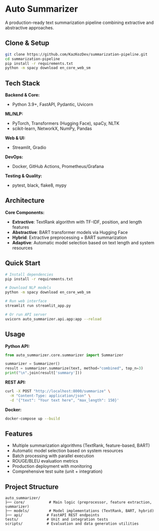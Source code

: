 # Auto Summarizer

A production-ready text summarization pipeline combining extractive and abstractive approaches.

## Clone & Setup

```bash
git clone https://github.com/KazKozDev/summarization-pipeline.git
cd summarization-pipeline
pip install -r requirements.txt
python -m spacy download en_core_web_sm
```

## Tech Stack

**Backend & Core:**
- Python 3.9+, FastAPI, Pydantic, Uvicorn

**ML/NLP:**
- PyTorch, Transformers (Hugging Face), spaCy, NLTK
- scikit-learn, NetworkX, NumPy, Pandas

**Web & UI:**
- Streamlit, Gradio

**DevOps:**
- Docker, GitHub Actions, Prometheus/Grafana

**Testing & Quality:**
- pytest, black, flake8, mypy

## Architecture

**Core Components:**
- **Extractive**: TextRank algorithm with TF-IDF, position, and length features
- **Abstractive**: BART transformer models via Hugging Face
- **Hybrid**: Extractive preprocessing + BART summarization
- **Adaptive**: Automatic model selection based on text length and system resources

## Quick Start

```bash
# Install dependencies
pip install -r requirements.txt

# Download NLP models
python -m spacy download en_core_web_sm

# Run web interface
streamlit run streamlit_app.py

# Or run API server
uvicorn auto_summarizer.api.app:app --reload
```

## Usage

**Python API:**
```python
from auto_summarizer.core.summarizer import Summarizer

summarizer = Summarizer()
result = summarizer.summarize(text, method="combined", top_n=3)
print("\n".join(result['summary']))
```

**REST API:**
```bash
curl -X POST "http://localhost:8000/summarize" \
  -H "Content-Type: application/json" \
  -d '{"text": "Your text here", "max_length": 150}'
```

**Docker:**
```bash
docker-compose up --build
```

## Features

- Multiple summarization algorithms (TextRank, feature-based, BART)
- Automatic model selection based on system resources
- Batch processing with parallel execution
- ROUGE/BLEU evaluation metrics
- Production deployment with monitoring
- Comprehensive test suite (unit + integration)

## Project Structure

```
auto_summarizer/
├── core/           # Main logic (preprocessor, feature extraction, summarizer)
├── models/         # Model implementations (TextRank, BART, hybrid)
├── api/           # FastAPI REST endpoints
tests/             # Unit and integration tests
scripts/           # Evaluation and data generation utilities
```